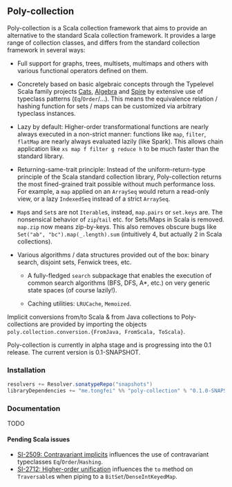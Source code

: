 ## Poly-collection

Poly-collection is a Scala collection framework that aims to provide an alternative to the standard
 Scala collection framework. It provides a large range of collection classes, and differs from
 the standard collection framework in several ways:
 
  - Full support for graphs, trees, multisets, multimaps and others with various functional operators defined on them.
  
  - Concretely based on basic algebraic concepts through the Typelevel Scala family projects
   [Cats](https://github.com/typelevel/cats), [Algebra](https://github.com/typelevel/algebra) and [Spire](https://github.com/non/spire)
    by extensive use of typeclass patterns (`Eq`/`Order`/...). This means the equivalence relation / hashing function for sets / maps 
     can be customized via arbitrary typeclass instances.
     
  - Lazy by default: Higher-order transformational functions are nearly always executed in a non-strict manner:
   functions like `map`, `filter`, `flatMap` are nearly always evaluated lazily (like Spark). This allows chain application like 
   `xs map f filter g reduce h` to be much faster than the standard library.
  
  - Returning-same-trait principle: Instead of the uniform-return-type principle of the Scala standard collection
   library, Poly-collection returns the most fined-grained trait possible without much performance loss.
    For example, a `map` applied on an `ArraySeq` would return a read-only view, 
    or a lazy `IndexedSeq` instead of a strict `ArraySeq`.
  
  - `Map`s and `Set`s are not `Iterable`s, instead, `map.pairs` or `set.keys` are. The nonsensical behavior of `zip`/`tail` etc. 
  for Sets/Maps in Scala is removed. `map.zip` now means zip-by-keys. 
  This also removes obscure bugs like `Set("ab", "bc").map(_.length).sum` (intuitively 4, but actually 2 in Scala collections).

  - Various algorithms / data structures provided out of the box: binary search, disjoint sets, Fenwick trees, etc.
  
    - A fully-fledged `search` subpackage that enables the execution of common search algorithms (BFS, DFS, A*, etc.) on very
   generic state spaces (of course lazily!).
   
    - Caching utilities: `LRUCache`, `Memoized`.
  
Implicit conversions from/to Scala & from Java collections to Poly-collections are provided by importing the
objects `poly.collection.conversion.{FromJava, FromScala, ToScala}`.

Poly-collection is currently in alpha stage and is progressing into the 0.1 release.
The current version is 0.1-SNAPSHOT.

### Installation

```scala
resolvers += Resolver.sonatypeRepo("snapshots")
libraryDependencies += "me.tongfei" %% "poly-collection" % "0.1.0-SNAPSHOT"
```

### Documentation
TODO

#### Pending Scala issues
 - [SI-2509: Contravariant implicits](https://issues.scala-lang.org/browse/SI-2509) influences the use of contravariant typeclasses `Eq`/`Order`/`Hashing`.
 - [SI-2712: Higher-order unification](https://issues.scala-lang.org/browse/SI-2712) influences the `to` method on `Traversable`s when piping to a `BitSet`/`DenseIntKeyedMap`.
  
 
 
 